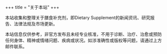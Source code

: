 +++
title = "关于本站"
+++

本站收集和整理关于膳食补充剂，即Dietary Supplement的新闻资讯、研究报告、法律法规及市场更新。

本站信息仅供参考，非官方发布且未经专业核准，不用于诊断、治疗、治愈或预防任何身体、精神或情绪问题、疾病或状况。如涉准确性或版权等问题，请通过上方邮件联系。